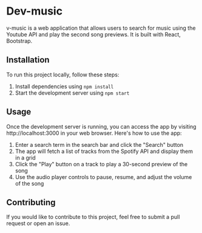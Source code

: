 # Dev-music

v-music is a web application that allows users to search for music using the Youtube API and play the second song previews. It is built with React, Bootstrap.

## Installation

To run this project locally, follow these steps:

1. Install dependencies using `npm install`
2. Start the development server using `npm start`

## Usage

Once the development server is running, you can access the app by visiting http://localhost:3000 in your web browser. Here's how to use the app:

1. Enter a search term in the search bar and click the "Search" button
2. The app will fetch a list of tracks from the Spotify API and display them in a grid
3. Click the "Play" button on a track to play a 30-second preview of the song
4. Use the audio player controls to pause, resume, and adjust the volume of the song

## Contributing

If you would like to contribute to this project, feel free to submit a pull request or open an issue.
